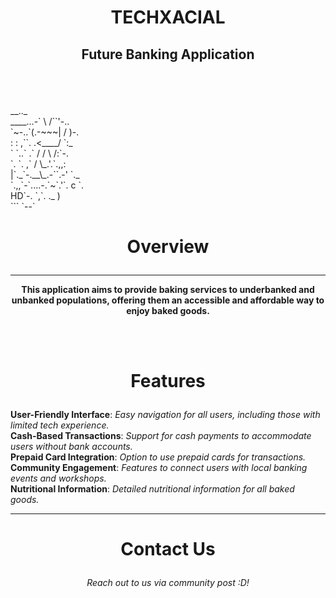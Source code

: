 # <p align="Center"> TECHXACIAL </p>
## <p align="Center"> Future Banking Application </p>
<br> <br>

<p>
__.._<br>
____...-`  \ /``'-..<br>
`~-..`(.-~~~|    /    )-.<br>
    : :   ,``. .<____/ `:_ <br>
    ` `..`   .` /   / \ /:`-.<br>
     `. `. ,`  /    \_.'.`.,,:<br>
      |`._`-.__\_.-``.-'  `._<br>
      `.,,`-`....-.`~`.'`. c `.<br>
                 HD`-. `,`. ._ )<br>
                      ```  `--`
                      </p>

# <p align="Center"> Overview </p>
-----------------------------------------------------------------------------------------------------------------------------
<b> <p align="Center"> This application aims to provide baking services to underbanked and unbanked populations, offering them an accessible and affordable way to enjoy baked goods. </p></b> <br><br>

# <p align="Center"> Features </p>
<b>
User-Friendly Interface</b>: <i> Easy navigation for all users, including those with limited tech experience.</i>
<br>
<b>
Cash-Based Transactions</b>: <i> Support for cash payments to accommodate users without bank accounts. </i>
<br>
<b>
Prepaid Card Integration</b>: <i> Option to use prepaid cards for transactions. </i>
<br>
<b>
Community Engagement</b>: <i> Features to connect users with local banking events and workshops. </i>
<br>
<b>
Nutritional Information</b>: <i> Detailed nutritional information for all baked goods. </i>
<br>
</b>

-----------------------------------------------------------------------------------------------------------------------------

# <p align="Center"> Contact Us </p>
<p align="Center">
<i> Reach out to us via community post :D! </i>
</p>